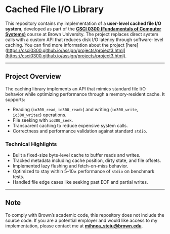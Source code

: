 # Cached File I/O Library

This repository contains my implementation of a **user-level cached file I/O system**, developed as part of the **[CSCI 0300 (Fundamentals of Computer Systems)](https://csci0300.github.io)** course at Brown University. The project replaces direct system calls with a custom API that reduces disk I/O latency through software-level caching. You can find more information about the project [here](https://csci0300.github.io/assign/projects/project3.html](https://csci0300.github.io/assign/projects/project3.html).

---

## Project Overview

The caching library implements an API that mimics standard file I/O behavior while optimizing performance through a memory-resident cache. It supports:

- Reading (`io300_read`, `io300_readc`) and writing (`io300_write`, `io300_writec`) operations.
- File seeking with `io300_seek`.
- Transparent caching to reduce expensive system calls.
- Correctness and performance validation against standard `stdio`.

### Technical Highlights

- Built a fixed-size byte-level cache to buffer reads and writes.
- Tracked metadata including cache position, dirty state, and file offsets.
- Implemented lazy flushing and fetch-on-miss behavior.
- Optimized to stay within 5–10× performance of `stdio` on benchmark tests.
- Handled file edge cases like seeking past EOF and partial writes.

---

## Note
To comply with Brown’s academic code, this repository does not include the source code. If you are a potential employer and would like access to my implementation, please contact me at **mihnea_steiu@brown.edu**.
